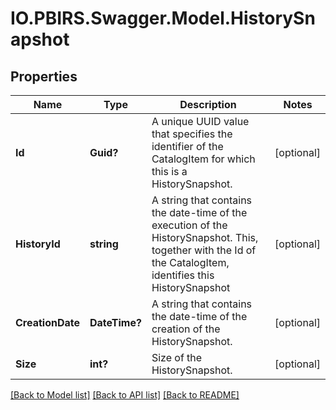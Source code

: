 # IO.PBIRS.Swagger.Model.HistorySnapshot
## Properties

Name | Type | Description | Notes
------------ | ------------- | ------------- | -------------
**Id** | **Guid?** | A unique UUID value that specifies the identifier of the CatalogItem for which this is a HistorySnapshot. | [optional] 
**HistoryId** | **string** | A string that contains the date-time of the execution of the HistorySnapshot. This, together with the Id of the CatalogItem, identifies this HistorySnapshot | [optional] 
**CreationDate** | **DateTime?** | A string that contains the date-time of the creation of the HistorySnapshot. | [optional] 
**Size** | **int?** | Size of the HistorySnapshot. | [optional] 

[[Back to Model list]](../README.md#documentation-for-models) [[Back to API list]](../README.md#documentation-for-api-endpoints) [[Back to README]](../README.md)

